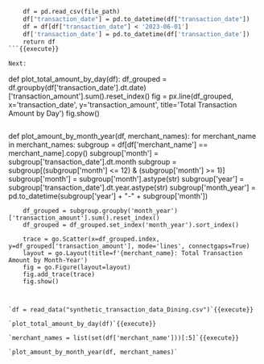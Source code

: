 
```def read_data(file_path):
    df = pd.read_csv(file_path)
    df["transaction_date"] = pd.to_datetime(df["transaction_date"])
    df = df[df["transaction_date"] < '2023-06-01']
    df['transaction_date'] = pd.to_datetime(df['transaction_date'])
    return df
```{{execute}}

Next:

```
def plot_total_amount_by_day(df):
    df_grouped = df.groupby(df['transaction_date'].dt.date)['transaction_amount'].sum().reset_index()
    fig = px.line(df_grouped, x='transaction_date', y='transaction_amount', title='Total Transaction Amount by Day')
    fig.show()
```{{execute}}

```
def plot_amount_by_month_year(df, merchant_names):
    for merchant_name in merchant_names:
        subgroup = df[df['merchant_name'] == merchant_name].copy()
        subgroup['month'] = subgroup['transaction_date'].dt.month
        subgroup = subgroup[(subgroup['month'] <= 12) & (subgroup['month'] >= 1)]
        subgroup['month'] = subgroup['month'].astype(str)
        subgroup['year'] = subgroup['transaction_date'].dt.year.astype(str)
        subgroup['month_year'] = pd.to_datetime(subgroup['year'] + "-" + subgroup['month'])
        
        df_grouped = subgroup.groupby('month_year')['transaction_amount'].sum().reset_index()
        df_grouped = df_grouped.set_index('month_year').sort_index()
        
        trace = go.Scatter(x=df_grouped.index, y=df_grouped['transaction_amount'], mode='lines', connectgaps=True)
        layout = go.Layout(title=f'{merchant_name}: Total Transaction Amount by Month-Year')
        fig = go.Figure(layout=layout)
        fig.add_trace(trace)
        fig.show()
  ```{{execute}}


`df = read_data("synthetic_transaction_data_Dining.csv")`{{execute}}

`plot_total_amount_by_day(df)`{{execute}}

`merchant_names = list(set(df['merchant_name']))[:5]`{{execute}}

`plot_amount_by_month_year(df, merchant_names)`
